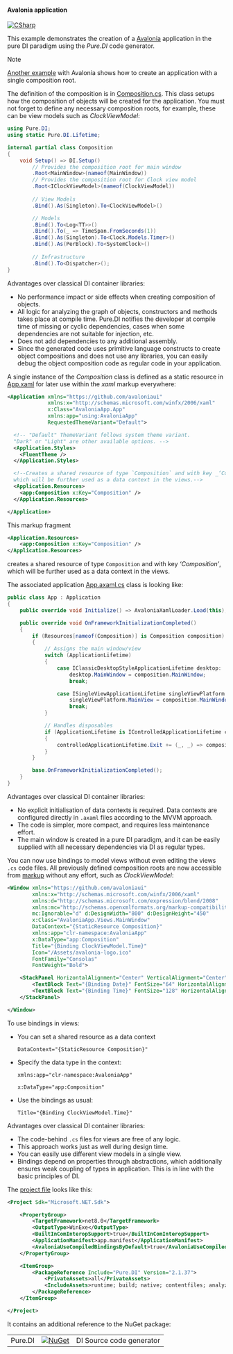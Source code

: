 #### Avalonia application

[![CSharp](https://img.shields.io/badge/C%23-code-blue.svg)](/samples/AvaloniaApp)

This example demonstrates the creation of a [Avalonia](https://avaloniaui.net/) application in the pure DI paradigm using the _Pure.DI_ code generator.

> [!NOTE]
> [Another example](samples/SingleRootAvaloniaApp) with Avalonia shows how to create an application with a single composition root.

The definition of the composition is in [Composition.cs](/samples/AvaloniaApp/Composition.cs). This class setups how the composition of objects will be created for the application. You must not forget to define any necessary composition roots, for example, these can be view models such as _ClockViewModel_:

```csharp
using Pure.DI;
using static Pure.DI.Lifetime;

internal partial class Composition
{
    void Setup() => DI.Setup()
        // Provides the composition root for main window
        .Root<MainWindow>(nameof(MainWindow))
        // Provides the composition root for Clock view model
        .Root<IClockViewModel>(nameof(ClockViewModel))
        
        // View Models
        .Bind().As(Singleton).To<ClockViewModel>()

        // Models
        .Bind().To<Log<TT>>()
        .Bind().To(_ => TimeSpan.FromSeconds(1))
        .Bind().As(Singleton).To<Clock.Models.Timer>()
        .Bind().As(PerBlock).To<SystemClock>()
    
        // Infrastructure
        .Bind().To<Dispatcher>();
}
```

Advantages over classical DI container libraries:
- No performance impact or side effects when creating composition of objects.
- All logic for analyzing the graph of objects, constructors and methods takes place at compile time. Pure.DI notifies the developer at compile time of missing or cyclic dependencies, cases when some dependencies are not suitable for injection, etc.
- Does not add dependencies to any additional assembly.
- Since the generated code uses primitive language constructs to create object compositions and does not use any libraries, you can easily debug the object composition code as regular code in your application.

A single instance of the _Composition_ class is defined as a static resource in [App.xaml](/samples/AvaloniaApp/App.axaml) for later use within the _xaml_ markup everywhere:

```xml
<Application xmlns="https://github.com/avaloniaui"
             xmlns:x="http://schemas.microsoft.com/winfx/2006/xaml"
             x:Class="AvaloniaApp.App"
             xmlns:app="using:AvaloniaApp"
             RequestedThemeVariant="Default">

  <!-- "Default" ThemeVariant follows system theme variant.
  "Dark" or "Light" are other available options. -->
  <Application.Styles>
    <FluentTheme />
  </Application.Styles>

  <!--Creates a shared resource of type `Composition` and with key _‘Composition’_,
  which will be further used as a data context in the views.-->
  <Application.Resources>
    <app:Composition x:Key="Composition" />
  </Application.Resources>

</Application>
```

This markup fragment

```xml
<Application.Resources>
    <app:Composition x:Key="Composition" />
</Application.Resources>
```

creates a shared resource of type `Composition` and with key _‘Composition’_, which will be further used as a data context in the views.

The associated application [App.axaml.cs](/samples/AvaloniaApp/App.axaml.cs) class is looking like:

```c#
public class App : Application
{
    public override void Initialize() => AvaloniaXamlLoader.Load(this);

    public override void OnFrameworkInitializationCompleted()
    {
        if (Resources[nameof(Composition)] is Composition composition)
        {
            // Assigns the main window/view
            switch (ApplicationLifetime)
            {
                case IClassicDesktopStyleApplicationLifetime desktop:
                    desktop.MainWindow = composition.MainWindow;
                    break;

                case ISingleViewApplicationLifetime singleViewPlatform:
                    singleViewPlatform.MainView = composition.MainWindow;
                    break;
            }

            // Handles disposables
            if (ApplicationLifetime is IControlledApplicationLifetime controlledApplicationLifetime)
            {
                controlledApplicationLifetime.Exit += (_, _) => composition.Dispose();
            }
        }

        base.OnFrameworkInitializationCompleted();
    }
}
```

Advantages over classical DI container libraries:
- No explicit initialisation of data contexts is required. Data contexts are configured directly in `.axaml` files according to the MVVM approach.
- The code is simpler, more compact, and requires less maintenance effort.
- The main window is created in a pure DI paradigm, and it can be easily supplied with all necessary dependencies via DI as regular types.

You can now use bindings to model views without even editing the views `.cs` code files. All previously defined composition roots are now accessible from [markup](/samples/AvaloniaApp/Views/MainWindow.xaml) without any effort, such as _ClockViewModel_:

```xml
<Window xmlns="https://github.com/avaloniaui"
        xmlns:x="http://schemas.microsoft.com/winfx/2006/xaml"
        xmlns:d="http://schemas.microsoft.com/expression/blend/2008"
        xmlns:mc="http://schemas.openxmlformats.org/markup-compatibility/2006"
        mc:Ignorable="d" d:DesignWidth="800" d:DesignHeight="450"
        x:Class="AvaloniaApp.Views.MainWindow"
        DataContext="{StaticResource Composition}"
        xmlns:app="clr-namespace:AvaloniaApp"
        x:DataType="app:Composition"
        Title="{Binding ClockViewModel.Time}"
        Icon="/Assets/avalonia-logo.ico"
        FontFamily="Consolas"
        FontWeight="Bold">

    <StackPanel HorizontalAlignment="Center" VerticalAlignment="Center" DataContext="{Binding ClockViewModel}">
        <TextBlock Text="{Binding Date}" FontSize="64" HorizontalAlignment="Center" />
        <TextBlock Text="{Binding Time}" FontSize="128" HorizontalAlignment="Center" />
    </StackPanel>

</Window>
```

To use bindings in views:

- You can set a shared resource as a data context

  `DataContext="{StaticResource Composition}"`

- Specify the data type in the context:

  `xmlns:app="clr-namespace:AvaloniaApp"`

  `x:DataType="app:Composition"`

- Use the bindings as usual:

  `Title="{Binding ClockViewModel.Time}"`

Advantages over classical DI container libraries:
- The code-behind `.cs` files for views are free of any logic.
- This approach works just as well during design time.
- You can easily use different view models in a single view.
- Bindings depend on properties through abstractions, which additionally ensures weak coupling of types in application. This is in line with the basic principles of DI.

The [project file](/samples/AvaloniaApp/AvaloniaApp.csproj) looks like this:

```xml
<Project Sdk="Microsoft.NET.Sdk">

    <PropertyGroup>
        <TargetFramework>net8.0</TargetFramework>
        <OutputType>WinExe</OutputType>
        <BuiltInComInteropSupport>true</BuiltInComInteropSupport>
        <ApplicationManifest>app.manifest</ApplicationManifest>
        <AvaloniaUseCompiledBindingsByDefault>true</AvaloniaUseCompiledBindingsByDefault>
    </PropertyGroup>

    <ItemGroup>
        <PackageReference Include="Pure.DI" Version="2.1.37">
            <PrivateAssets>all</PrivateAssets>
            <IncludeAssets>runtime; build; native; contentfiles; analyzers; buildtransitive</IncludeAssets>
        </PackageReference>
    </ItemGroup>

</Project>
```

It contains an additional reference to the NuGet package:

|            |                                                                                                 |                                     |
|------------|-------------------------------------------------------------------------------------------------|:------------------------------------|
| Pure.DI    | [![NuGet](https://img.shields.io/nuget/v/Pure.DI)](https://www.nuget.org/packages/Pure.DI)       | DI Source code generator            |
